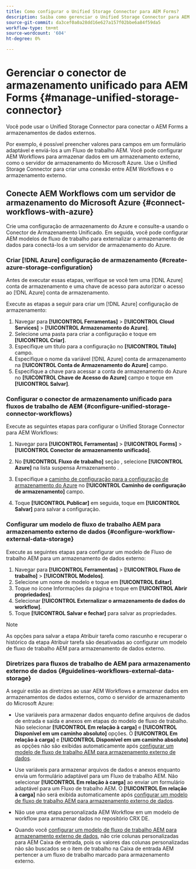 ```yaml
---
title: Como configurar o Unified Storage Connector para AEM Forms?
description: Saiba como gerenciar o Unified Storage Connector para AEM Forms. Use o Conector de armazenamento unificado para conectar o AEM Forms a armazenamentos de dados externos.
source-git-commit: da3cef0a0a28dd16e627a157f02bbe6a84f59da5
workflow-type: tm+mt
source-wordcount: '604'
ht-degree: 0%

---
```



# Gerenciar o conector de armazenamento unificado para AEM Forms {#manage-unified-storage-connector}

Você pode usar o Unified Storage Connector para conectar o AEM Forms a armazenamentos de dados externos.

Por exemplo, é possível preencher valores para campos em um formulário adaptável e enviá-los a um Fluxo de trabalho AEM. Você pode configurar AEM Workflows para armazenar dados em um armazenamento externo, como o servidor de armazenamento do Microsoft Azure. Use o Unified Storage Connector para criar uma conexão entre AEM Workflows e o armazenamento externo.

## Conecte AEM Workflows com um servidor de armazenamento do Microsoft Azure {#connect-workflows-with-azure}

Crie uma configuração de armazenamento do Azure e consulte-a usando o Conector de Armazenamento Unificado. Em seguida, você pode configurar AEM modelos de fluxo de trabalho para externalizar o armazenamento de dados para conectá-los a um servidor de armazenamento do Azure.

### Criar [!DNL Azure] configuração de armazenamento {#create-azure-storage-configuration}

Antes de executar essas etapas, verifique se você tem uma [!DNL Azure] conta de armazenamento e uma chave de acesso para autorizar o acesso ao [!DNL Azure] conta de armazenamento.

Execute as etapas a seguir para criar um [!DNL Azure] configuração de armazenamento:

1. Navegar para **[!UICONTROL Ferramentas]** > **[!UICONTROL Cloud Services]** > **[!UICONTROL Armazenamento do Azure]**.
1. Selecione uma pasta para criar a configuração e toque em **[!UICONTROL Criar]**.
1. Especifique um título para a configuração no **[!UICONTROL Título]** campo.
1. Especifique o nome da variável [!DNL Azure] conta de armazenamento na **[!UICONTROL Conta de Armazenamento do Azure]** campo.
1. Especifique a chave para acessar a conta de armazenamento do Azure no **[!UICONTROL Chave de Acesso do Azure]** campo e toque em **[!UICONTROL Salvar]**.

### Configurar o conector de armazenamento unificado para fluxos de trabalho de AEM {#configure-unified-storage-connector-workflows}

Execute as seguintes etapas para configurar o Unified Storage Connector para AEM Workflows:

1. Navegar para **[!UICONTROL Ferramentas]** > **[!UICONTROL Forms]** > **[!UICONTROL Conector de armazenamento unificado]**.

1. No **[!UICONTROL Fluxo de trabalho]** seção , selecione **[!UICONTROL Azure]** na lista suspensa Armazenamento .
1. Especifique a [caminho de configuração para a configuração de armazenamento do Azure](#create-azure-storage-configuration) no **[!UICONTROL Caminho de configuração de armazenamento]** campo.
1. Toque **[!UICONTROL Publicar]** em seguida, toque em **[!UICONTROL Salvar]** para salvar a configuração.

### Configurar um modelo de fluxo de trabalho AEM para armazenamento externo de dados {#configure-workflow-external-data-storage}

Execute as seguintes etapas para configurar um modelo de Fluxo de trabalho AEM para um armazenamento de dados externo:

1. Navegar para **[!UICONTROL Ferramentas]** > **[!UICONTROL Fluxo de trabalho]** > **[!UICONTROL Modelos]**.
1. Selecione um nome de modelo e toque em **[!UICONTROL Editar]**.
1. Toque no ícone Informações da página e toque em **[!UICONTROL Abrir propriedades]**.
1. Selecionar **[!UICONTROL Externalizar o armazenamento de dados do workflow]**.
1. Toque **[!UICONTROL Salvar e fechar]** para salvar as propriedades.

>[!NOTE]
>
>As opções para salvar a etapa Atribuir tarefa como rascunho e recuperar o histórico da etapa Atribuir tarefa são desativadas ao configurar um modelo de fluxo de trabalho AEM para armazenamento de dados externo.

### Diretrizes para fluxos de trabalho de AEM para armazenamento externo de dados {#guidelines-workflows-external-data-storage}

A seguir estão as diretrizes ao usar AEM Workflows e armazenar dados em armazenamentos de dados externos, como o servidor de armazenamento do Microsoft Azure:

* Use variáveis para armazenar dados enquanto define arquivos de dados de entrada e saída e anexos em etapas do modelo de fluxo de trabalho. Não selecionar **[!UICONTROL Em relação à carga]** e **[!UICONTROL Disponível em um caminho absoluto]** opções. O **[!UICONTROL Em relação à carga]** e **[!UICONTROL Disponível em um caminho absoluto]** as opções não são exibidas automaticamente após [configurar um modelo de fluxo de trabalho AEM para armazenamento externo de dados](#configure-workflow-external-data-storage).

* Use variáveis para armazenar arquivos de dados e anexos enquanto envia um formulário adaptável para um Fluxo de trabalho AEM. Não selecionar **[!UICONTROL Em relação à carga]** ao enviar um formulário adaptável para um Fluxo de trabalho AEM. O **[!UICONTROL Em relação à carga]** não será exibida automaticamente após [configurar um modelo de fluxo de trabalho AEM para armazenamento externo de dados](#configure-workflow-external-data-storage).

* Não use uma etapa personalizada AEM Workflow em um modelo de workflow para armazenar dados no repositório CRX DE.

* Quando você [configurar um modelo de fluxo de trabalho AEM para armazenamento externo de dados](#configure-workflow-external-data-storage), não crie colunas personalizadas para AEM Caixa de entrada, pois os valores das colunas personalizadas não são buscados se o item de trabalho na Caixa de entrada AEM pertencer a um fluxo de trabalho marcado para armazenamento externo.